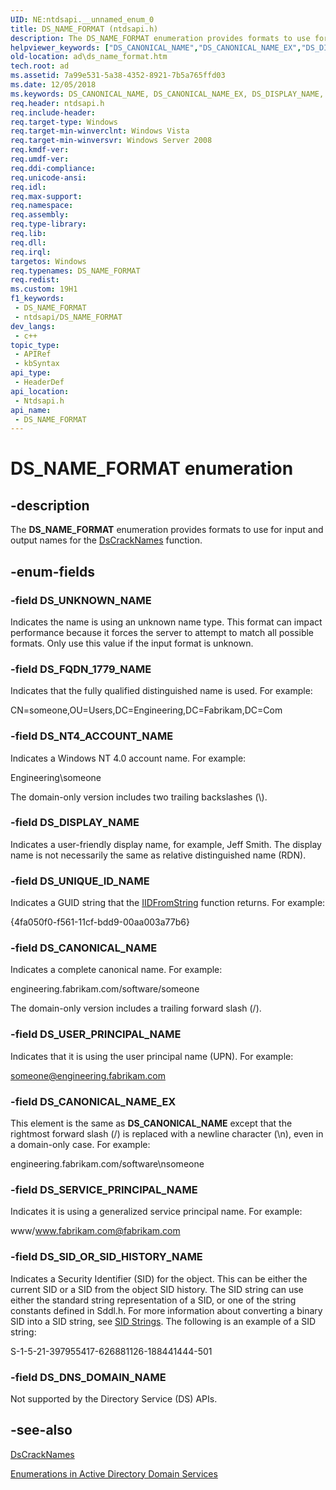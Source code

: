 ```yaml
---
UID: NE:ntdsapi.__unnamed_enum_0
title: DS_NAME_FORMAT (ntdsapi.h)
description: The DS_NAME_FORMAT enumeration provides formats to use for input and output names for the DsCrackNames function.
helpviewer_keywords: ["DS_CANONICAL_NAME","DS_CANONICAL_NAME_EX","DS_DISPLAY_NAME","DS_DNS_DOMAIN_NAME","DS_FQDN_1779_NAME","DS_NAME_FORMAT","DS_NAME_FORMAT enumeration [Active Directory]","DS_NT4_ACCOUNT_NAME","DS_SERVICE_PRINCIPAL_NAME","DS_SID_OR_SID_HISTORY_NAME","DS_UNIQUE_ID_NAME","DS_UNKNOWN_NAME","DS_USER_PRINCIPAL_NAME","_glines_ds_name_format","ad.ds__name__format","ad.ds_name_format","ntdsapi/DS_CANONICAL_NAME","ntdsapi/DS_CANONICAL_NAME_EX","ntdsapi/DS_DISPLAY_NAME","ntdsapi/DS_DNS_DOMAIN_NAME","ntdsapi/DS_FQDN_1779_NAME","ntdsapi/DS_NAME_FORMAT","ntdsapi/DS_NT4_ACCOUNT_NAME","ntdsapi/DS_SERVICE_PRINCIPAL_NAME","ntdsapi/DS_SID_OR_SID_HISTORY_NAME","ntdsapi/DS_UNIQUE_ID_NAME","ntdsapi/DS_UNKNOWN_NAME","ntdsapi/DS_USER_PRINCIPAL_NAME"]
old-location: ad\ds_name_format.htm
tech.root: ad
ms.assetid: 7a99e531-5a38-4352-8921-7b5a765ffd03
ms.date: 12/05/2018
ms.keywords: DS_CANONICAL_NAME, DS_CANONICAL_NAME_EX, DS_DISPLAY_NAME, DS_DNS_DOMAIN_NAME, DS_FQDN_1779_NAME, DS_NAME_FORMAT, DS_NAME_FORMAT enumeration [Active Directory], DS_NT4_ACCOUNT_NAME, DS_SERVICE_PRINCIPAL_NAME, DS_SID_OR_SID_HISTORY_NAME, DS_UNIQUE_ID_NAME, DS_UNKNOWN_NAME, DS_USER_PRINCIPAL_NAME, _glines_ds_name_format, ad.ds__name__format, ad.ds_name_format, ntdsapi/DS_CANONICAL_NAME, ntdsapi/DS_CANONICAL_NAME_EX, ntdsapi/DS_DISPLAY_NAME, ntdsapi/DS_DNS_DOMAIN_NAME, ntdsapi/DS_FQDN_1779_NAME, ntdsapi/DS_NAME_FORMAT, ntdsapi/DS_NT4_ACCOUNT_NAME, ntdsapi/DS_SERVICE_PRINCIPAL_NAME, ntdsapi/DS_SID_OR_SID_HISTORY_NAME, ntdsapi/DS_UNIQUE_ID_NAME, ntdsapi/DS_UNKNOWN_NAME, ntdsapi/DS_USER_PRINCIPAL_NAME
req.header: ntdsapi.h
req.include-header: 
req.target-type: Windows
req.target-min-winverclnt: Windows Vista
req.target-min-winversvr: Windows Server 2008
req.kmdf-ver: 
req.umdf-ver: 
req.ddi-compliance: 
req.unicode-ansi: 
req.idl: 
req.max-support: 
req.namespace: 
req.assembly: 
req.type-library: 
req.lib: 
req.dll: 
req.irql: 
targetos: Windows
req.typenames: DS_NAME_FORMAT
req.redist: 
ms.custom: 19H1
f1_keywords:
 - DS_NAME_FORMAT
 - ntdsapi/DS_NAME_FORMAT
dev_langs:
 - c++
topic_type:
 - APIRef
 - kbSyntax
api_type:
 - HeaderDef
api_location:
 - Ntdsapi.h
api_name:
 - DS_NAME_FORMAT
---
```


# DS_NAME_FORMAT enumeration


## -description

The <b>DS_NAME_FORMAT</b> enumeration provides formats to use for input and output names for the <a href="https://docs.microsoft.com/windows/desktop/api/ntdsapi/nf-ntdsapi-dscracknamesa">DsCrackNames</a> function.

## -enum-fields

### -field DS_UNKNOWN_NAME

Indicates the name is using an unknown name type. This format can impact performance because it forces the server to attempt to match all possible
    formats. Only use this value if the input format is unknown.

### -field DS_FQDN_1779_NAME

Indicates that the fully qualified distinguished name is used. For example:

CN=someone,OU=Users,DC=Engineering,DC=Fabrikam,DC=Com

### -field DS_NT4_ACCOUNT_NAME

Indicates a Windows NT 4.0 account name. For example:

Engineering\someone

The domain-only version includes two trailing backslashes (\\).

### -field DS_DISPLAY_NAME

Indicates a user-friendly display name, for example, Jeff Smith. The display name is not necessarily the same as relative distinguished name (RDN).

### -field DS_UNIQUE_ID_NAME

Indicates a GUID string that the <a href="https://docs.microsoft.com/windows/desktop/api/combaseapi/nf-combaseapi-iidfromstring">IIDFromString</a> function returns. For example:

{4fa050f0-f561-11cf-bdd9-00aa003a77b6}

### -field DS_CANONICAL_NAME

Indicates a complete canonical name. For example:

engineering.fabrikam.com/software/someone

The domain-only version includes a trailing forward slash (/).

### -field DS_USER_PRINCIPAL_NAME

Indicates that it is using the user principal name (UPN). For example:

someone@engineering.fabrikam.com

### -field DS_CANONICAL_NAME_EX

This element is the same as <b>DS_CANONICAL_NAME</b> except that the rightmost forward slash (/) is replaced with a newline character (\n), even in a domain-only case. For example:

engineering.fabrikam.com/software\nsomeone

### -field DS_SERVICE_PRINCIPAL_NAME

Indicates it is using a generalized service principal name. For example:

www/www.fabrikam.com@fabrikam.com

### -field DS_SID_OR_SID_HISTORY_NAME

Indicates a Security Identifier (SID) for the object. This can be either the current SID or a SID from the object SID history. The SID string can use either the standard string representation of a SID, or one of the string constants defined in Sddl.h. For more information about converting a binary SID into a SID string, see 
<a href="https://docs.microsoft.com/windows/desktop/SecAuthZ/sid-strings">SID Strings</a>. The following is an example of a SID string:

S-1-5-21-397955417-626881126-188441444-501

### -field DS_DNS_DOMAIN_NAME

Not supported by the Directory Service (DS) APIs.

## -see-also

<a href="https://docs.microsoft.com/windows/desktop/api/ntdsapi/nf-ntdsapi-dscracknamesa">DsCrackNames</a>



<a href="https://docs.microsoft.com/windows/desktop/AD/enumerations-in-active-directory-domain-services">Enumerations in Active Directory Domain Services</a>

